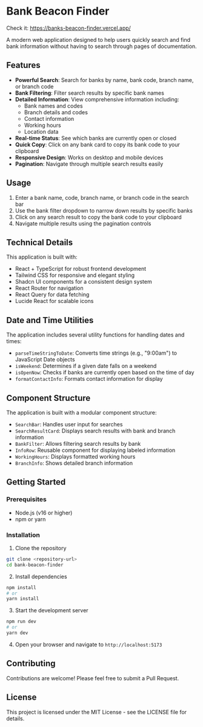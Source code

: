 
# Bank Beacon Finder

Check it: https://banks-beacon-finder.vercel.app/

A modern web application designed to help users quickly search and find bank information without having to search through pages of documentation.

## Features

- **Powerful Search**: Search for banks by name, bank code, branch name, or branch code
- **Bank Filtering**: Filter search results by specific bank names
- **Detailed Information**: View comprehensive information including:
  - Bank names and codes
  - Branch details and codes
  - Contact information
  - Working hours
  - Location data
- **Real-time Status**: See which banks are currently open or closed
- **Quick Copy**: Click on any bank card to copy its bank code to your clipboard
- **Responsive Design**: Works on desktop and mobile devices
- **Pagination**: Navigate through multiple search results easily

## Usage

1. Enter a bank name, code, branch name, or branch code in the search bar
2. Use the bank filter dropdown to narrow down results by specific banks
3. Click on any search result to copy the bank code to your clipboard
4. Navigate multiple results using the pagination controls

## Technical Details

This application is built with:

- React + TypeScript for robust frontend development
- Tailwind CSS for responsive and elegant styling
- Shadcn UI components for a consistent design system
- React Router for navigation
- React Query for data fetching
- Lucide React for scalable icons

## Date and Time Utilities

The application includes several utility functions for handling dates and times:

- `parseTimeStringToDate`: Converts time strings (e.g., "9:00am") to JavaScript Date objects
- `isWeekend`: Determines if a given date falls on a weekend
- `isOpenNow`: Checks if banks are currently open based on the time of day
- `formatContactInfo`: Formats contact information for display

## Component Structure

The application is built with a modular component structure:

- `SearchBar`: Handles user input for searches
- `SearchResultCard`: Displays search results with bank and branch information
- `BankFilter`: Allows filtering search results by bank
- `InfoRow`: Reusable component for displaying labeled information
- `WorkingHours`: Displays formatted working hours
- `BranchInfo`: Shows detailed branch information

## Getting Started

### Prerequisites
- Node.js (v16 or higher)
- npm or yarn

### Installation

1. Clone the repository
```sh
git clone <repository-url>
cd bank-beacon-finder
```

2. Install dependencies
```sh
npm install
# or
yarn install
```

3. Start the development server
```sh
npm run dev
# or
yarn dev
```

4. Open your browser and navigate to `http://localhost:5173`

## Contributing

Contributions are welcome! Please feel free to submit a Pull Request.

## License

This project is licensed under the MIT License - see the LICENSE file for details.
